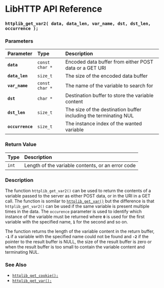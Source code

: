 # LibHTTP API Reference

### `httplib_get_var2( data, data_len, var_name, dst, dst_len, occurrence );`

### Parameters

| Parameter | Type | Description |
| :--- | :--- | :--- |
|**`data`**|`const char *`|Encoded data buffer from either POST data or a GET URI|
|**`data_len`**|`size_t`|The size of the encoded data buffer|
|**`var_name`**|`const char *`|The name of the variable to search for|
|**`dst`**|`char *`|Destination buffer to store the variable content|
|**`dst_len`**|`size_t`|The size of the destination buffer including the terminating NUL|
|**`occurrence`**|`size_t`|The instance index of the wanted variable|

### Return Value

| Type | Description |
| :--- | :--- |
|`int`|Length of the variable contents, or an error code|

### Description

The function `httplib_get_var2()` can be used to return the contents of a variable passed to the server as either POST data, or in the URI in a GET call. The function is somilar to [`httplib_get_var()`](httplib_get_var.md) but the difference is that `httplib_get_var2()` can be used if the same variable is present multiple times in the data. The `occurence` parameter is used to identify which instance of the variable must be returned where **`0`** is used for the first variable with the specified name, **`1`** for the second and so on.

The function returns the length of the variable content in the return buffer, **`-1`** if a variable with the specified name could not be found and **`-2`** if the pointer to the result buffer is NULL, the size of the result buffer is zero or when the result buffer is too small to contain the variable content and terminating NUL.

### See Also

* [`httplib_get_cookie();`](httplib_get_cookie.md)
* [`httplib_get_var();`](httplib_get_var.md)
